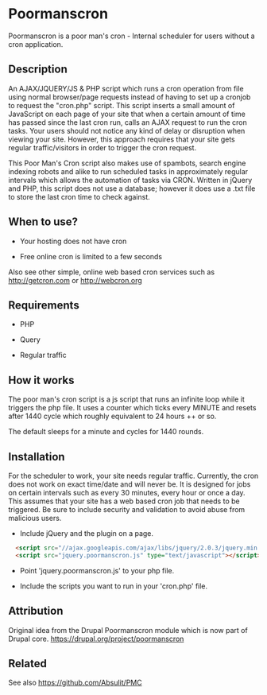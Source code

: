 Poormanscron
============

Poormanscron is a poor man's cron - Internal scheduler for users without a cron application.

Description
-----------

An AJAX/JQUERY/JS & PHP script which runs a cron operation from file using normal browser/page requests instead of having to set up a cronjob to request the "cron.php" script. This script inserts a small amount of JavaScript on each page of your site that when a certain amount of time has passed since the last cron run, calls an AJAX request to run the cron tasks. Your users should not notice any kind of delay or disruption when viewing your site. However, this approach requires that your site gets regular traffic/visitors in order to trigger the cron request.

This Poor Man's Cron script also makes use of spambots, search engine indexing robots and alike to run scheduled tasks in approximately regular intervals which allows the automation of tasks via CRON. Written in jQuery and PHP, this script does not use a database; however it does use a .txt file to store the last cron time to check against.

When to use?
-----------

- Your hosting does not have cron

- Free online cron is limited to a few seconds

Also see other simple, online web based cron services such as http://getcron.com or http://webcron.org

Requirements
-----------
- PHP

- Query

- Regular traffic

How it works
-----------

The poor man's cron script is a js script that runs an infinite loop while it triggers the php file. It uses a counter which ticks every MINUTE and resets after 1440 cycle which roughly equivalent to 24 hours ++ or so.

The default sleeps for a minute and cycles for 1440 rounds.

Installation
-----------

For the scheduler to work, your site needs regular traffic. Currently, the cron does not work on exact time/date and will never be. It is designed for jobs on certain intervals such as  every 30 minutes, every hour or once a day.
This assumes that your site has a web based cron job that needs to be triggered. Be sure to include security and validation to avoid abuse from malicious users.

- Include jQuery and the plugin on a page.
```html
  <script src="//ajax.googleapis.com/ajax/libs/jquery/2.0.3/jquery.min.js" type="text/javascript"></script>
  <script src="jquery.poormanscron.js" type="text/javascript"></script>
```

- Point 'jquery.poormanscron.js' to your php file.

- Include the scripts you want to run in your 'cron.php' file.

Attribution
-----------
Original idea from the Drupal Poormanscron module which is now part of Drupal core. 
https://drupal.org/project/poormanscron

Related
-----------
See also https://github.com/Absulit/PMC